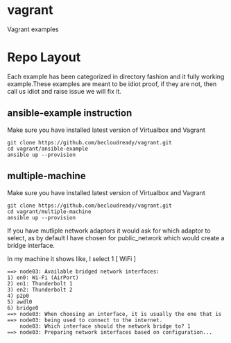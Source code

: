 # vagrant
Vagrant examples 

# Repo Layout

Each example has been categorized in directory fashion and it fully working example.These examples are meant to be idiot proof, if they are not, then call us idiot and raise issue we will fix it.

## ansible-example instruction

Make sure you have installed latest version of Virtualbox and Vagrant
```
git clone https://github.com/becloudready/vagrant.git
cd vagrant/ansible-example
ansible up --provision
```

## multiple-machine

Make sure you have installed latest version of Virtualbox and Vagrant
```
git clone https://github.com/becloudready/vagrant.git
cd vagrant/multiple-machine
ansible up --provision
```
If you have mutliple network adaptors it would ask for which adaptor to select, as by default I have chosen for public_network which would create a bridge interface.

In my machine it shows like, I select 1 [ WiFi ]

```
==> node03: Available bridged network interfaces:
1) en0: Wi-Fi (AirPort)
2) en1: Thunderbolt 1
3) en2: Thunderbolt 2
4) p2p0
5) awdl0
6) bridge0
==> node03: When choosing an interface, it is usually the one that is
==> node03: being used to connect to the internet.
    node03: Which interface should the network bridge to? 1
==> node03: Preparing network interfaces based on configuration...
```
